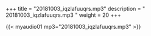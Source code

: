 +++
title = "20181003_iqzlafuuqrs.mp3"
description = " 20181003_iqzlafuuqrs.mp3 "
weight = 20
+++

{{< myaudio01 mp3="20181003_iqzlafuuqrs.mp3" >}}

